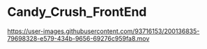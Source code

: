 # Candy_Crush_FrontEnd
https://user-images.githubusercontent.com/93716153/200136835-79698328-e579-434b-9656-69276c959fa8.mov

